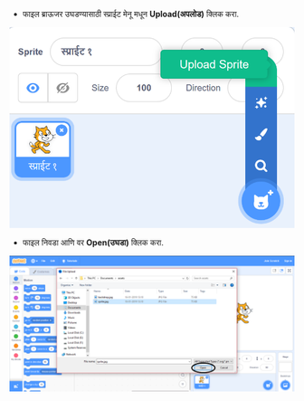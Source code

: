 - फाइल ब्राऊजर उघडण्यासाठी स्प्राईट मेनू मधून **Upload(अपलोड)** क्लिक करा.

![sprite from file](images/sprite-from-file.png)

- फाइल निवडा आणि वर **Open(उघडा)** क्लिक करा.

![choose sprite windows](images/choose-sprite-annotated.png)